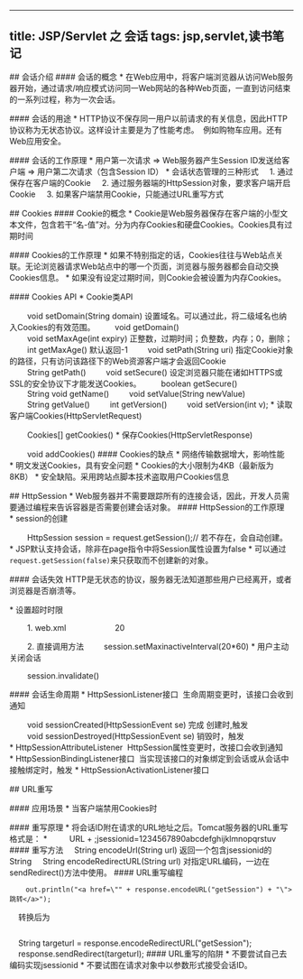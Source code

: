 -----------------------
title: JSP/Servlet 之 会话
tags: jsp,servlet,读书笔记
-----------------------
## 会话介绍
#### 会话的概念
* 在Web应用中，将客户端浏览器从访问Web服务器开始，通过请求/响应模式访问同一Web网站的各种Web页面，一直到访问结束的一系列过程，称为一次会话。

#### 会话的用途
* HTTP协议不保存同一用户以前请求的有关信息，因此HTTP协议称为无状态协议。这样设计主要是为了性能考虑。 
例如购物车应用。还有Web应用安全。

#### 会话的工作原理
* 用户第一次请求 => Web服务器产生Session ID发送给客户端 => 用户第二次请求（包含Session ID）
* 会话状态管理的三种形式
    1. 通过保存在客户端的Cookie
    2. 通过服务器端的HttpSession对象，要求客户端开启Cookie
    3. 如果客户端禁用Cookie，只能通过URL重写方式

## Cookies
#### Cookie的概念
* Cookie是Web服务器保存在客户端的小型文本文件，包含若干“名-值”对。分为内存Cookies和硬盘Cookies。Cookies具有过期时间

#### Cookies的工作原理
* 如果不特别指定的话，Cookies往往与Web站点关联。无论浏览器请求Web站点中的哪一个页面，浏览器与服务器都会自动交换Cookies信息。
* 如果没有设定过期时间，则Cookie会被设置为内存Cookies。

#### Cookies API
* Cookie类API 

        void setDomain(String domain) 设置域名。可以通过此，将二级域名也纳入Cookies的有效范围。
        void getDomain()
        void setMaxAge(int expiry) 正整数，过期时间；负整数，内存；0，删除；
        int getMaxAge() 默认返回-1
        void setPath(String uri) 指定Cookie对象的路径，只有访问该路径下的Web资源客户端才会返回Cookie
        String getPath()
        void setSecure() 设定浏览器只能在诸如HTTPS或SSL的安全协议下才能发送Cookies。
        boolean getSecure()
        String void getName()
        void setValue(String newValue)
        String getValue()
        int getVersion()
        void setVersion(int v);
* 读取客户端Cookies(HttpServletRequest) 

        Cookies[] getCookies()
* 保存Cookies(HttpServletResponse) 

        void addCookies()
#### Cookies的缺点
* 网络传输数据增大，影响性能
* 明文发送Cookies，具有安全问题
* Cookies的大小限制为4KB（最新版为8KB）
* 安全缺陷。采用跨站点脚本技术盗取用户Cookies信息

## HttpSession
* Web服务器并不需要跟踪所有的连接会话，因此，开发人员需要通过编程来告诉容器是否需要创建会话对象。
#### HttpSession的工作原理
* session的创建 

        HttpSession session = request.getSession();// 若不存在，会自动创建。
* JSP默认支持会话，除非在page指令中将Session属性设置为false
* 可以通过`request.getSession(false)`来只获取而不创建新的对象。

#### 会话失效
HTTP是无状态的协议，服务器无法知道那些用户已经离开，或者浏览器是否崩溃等。 

* 设置超时时限 

        1. web.xml
        <session-config>
            <session-timeout>20</session-timeout>
        </session-config>

        2. 直接调用方法
        session.setMaxinactiveInterval(20*60)
* 用户主动关闭会话 

        session.invalidate()

#### 会话生命周期
* HttpSessionListener接口 
生命周期变更时，该接口会收到通知 

        void sessionCreated(HttpSessionEvent se) 完成 创建时,触发
        void sessionDestroyed(HttpSessionEvent se) 销毁时，触发
* HttpSessionAttributeListener 
HttpSession属性变更时，改接口会收到通知
* HttpSessionBindingListener接口 
当实现该接口的对象绑定到会话或从会话中接触绑定时，触发
* HttpSessionActivationListener接口

## URL重写

#### 应用场景
* 当客户端禁用Cookies时

#### 重写原理
* 将会话ID附在请求的URL地址之后。Tomcat服务器的URL重写格式是：
* 
        URL + ;jsessionid=1234567890abcdefghijklmnopqrstuv 
#### 重写方法
    String encodeUrl(String url) 返回一个包含jsessionid的String
    String encodeRedirectURL(String url) 对指定URL编码，一边在sendRedirect()方法中使用。
#### URL重写编程
```
    out.println("<a href=\"" + response.encodeURL("getSession") + "\">跳转</a>");
```
    转换后为
```    http://127.0.0.1:8080/urlrewriting/getSeesion;jsessionid=8094D9C4CC032581EB8504388193CE47
```

    String targeturl = response.encodeRedirectURL("getSession");
    response.sendRedirect(targeturl);
#### URL重写的陷阱
* 不要尝试自己去编码实现jsessionid
* 不要试图在请求对象中以参数形式接受会话ID。
